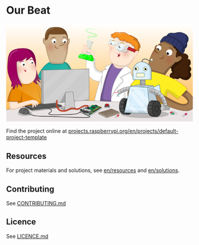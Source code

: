 # Our Beat

![default-project-template](banner.png)

Find the project online at [projects.raspberrypi.org/en/projects/default-project-template](https://projects.raspberrypi.org/en/projects/default-project-template)

## Resources
For project materials and solutions, see [en/resources](https://github.com/raspberrypilearning/default-project-template/tree/master/en/resources) and [en/solutions](https://github.com/raspberrypilearning/default-project-template/tree/master/en/solutions).

## Contributing
See [CONTRIBUTING.md](CONTRIBUTING.md)

## Licence
 See [LICENCE.md](LICENCE.md)
